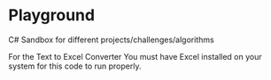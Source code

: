 # Playground
C# Sandbox for different projects/challenges/algorithms

For the Text to Excel Converter
You must have Excel installed on your system for this code to run properly.

